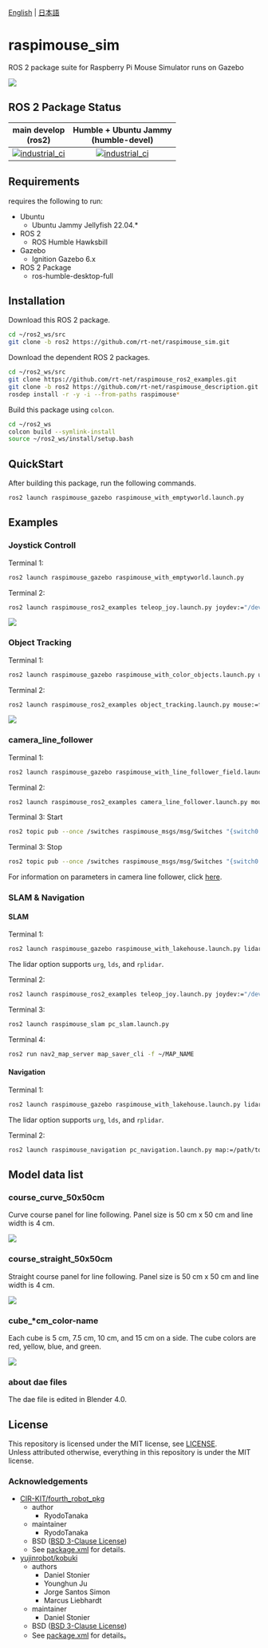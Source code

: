 [English](README.en.md) | [日本語](README.md)

# raspimouse_sim

ROS 2 package suite for Raspberry Pi Mouse Simulator runs on Gazebo

![](https://rt-net.github.io/images/raspberry-pi-mouse/raspimouse_sim_color_objects_world.png)

## ROS 2 Package Status

| main develop<br>(ros2)|Humble + Ubuntu Jammy<br>(humble-devel)|
|:---:|:---:|
|[![industrial_ci](https://github.com/rt-net/raspimouse_sim/workflows/industrial_ci/badge.svg?branch=ros2)](https://github.com/rt-net/raspimouse_sim/actions?query=branch%3Aros2+workflow%3Aindustrial_ci)|[![industrial_ci](https://github.com/rt-net/raspimouse_sim/workflows/industrial_ci/badge.svg?branch=humble-devel)](https://github.com/rt-net/raspimouse_sim/actions?query=branch%3Ahumble-devel+workflow%3Aindustrial_ci)|

## Requirements

requires the following to run:

* Ubuntu
  * Ubuntu Jammy Jellyfish 22.04.*
* ROS 2
  * ROS Humble Hawksbill
* Gazebo
  * Ignition Gazebo 6.x
* ROS 2 Package
  * ros-humble-desktop-full

## Installation

Download this ROS 2 package.

```sh
cd ~/ros2_ws/src
git clone -b ros2 https://github.com/rt-net/raspimouse_sim.git
```

Download the dependent ROS 2 packages.

```sh
cd ~/ros2_ws/src
git clone https://github.com/rt-net/raspimouse_ros2_examples.git
git clone -b ros2 https://github.com/rt-net/raspimouse_description.git
rosdep install -r -y -i --from-paths raspimouse*
```

Build this package using `colcon`.

```sh
cd ~/ros2_ws
colcon build --symlink-install
source ~/ros2_ws/install/setup.bash
```

## QuickStart

After building this package, run the following commands.

```sh
ros2 launch raspimouse_gazebo raspimouse_with_emptyworld.launch.py
```

## Examples

### Joystick Controll

Terminal 1:

```sh
ros2 launch raspimouse_gazebo raspimouse_with_emptyworld.launch.py
```

Terminal 2:

```sh
ros2 launch raspimouse_ros2_examples teleop_joy.launch.py joydev:="/dev/input/js0" joyconfig:=f710 mouse:=false
```

![](https://rt-net.github.io/images/raspberry-pi-mouse/raspimouse_sim_joystick.gif)

### Object Tracking

Terminal 1:

```sh
ros2 launch raspimouse_gazebo raspimouse_with_color_objects.launch.py use_rgb_camera:=true
```

Terminal 2:

```sh
ros2 launch raspimouse_ros2_examples object_tracking.launch.py mouse:=false use_camera_node:=false
```

![](https://rt-net.github.io/images/raspberry-pi-mouse/raspimouse_sim_object_tracking.gif)

### camera_line_follower 

Terminal 1:

```sh
ros2 launch raspimouse_gazebo raspimouse_with_line_follower_field.launch.py use_rgb_camera:=true camera_downward:=true
```

Terminal 2:

```sh
ros2 launch raspimouse_ros2_examples camera_line_follower.launch.py mouse:=false use_camera_node:=false
```

Terminal 3: Start

```sh
ros2 topic pub --once /switches raspimouse_msgs/msg/Switches "{switch0: false, switch1: false, switch2: true}"
```

Terminal 3: Stop
```sh
ros2 topic pub --once /switches raspimouse_msgs/msg/Switches "{switch0: true, switch1: false, switch2: false}"
```

For information on parameters in camera line follower, click [here](https://github.com/rt-net/raspimouse_ros2_examples/blob/master/README.en.md#parameters).

### SLAM & Navigation

#### SLAM

Terminal 1:
```sh
ros2 launch raspimouse_gazebo raspimouse_with_lakehouse.launch.py lidar:=urg
```
The lidar option supports `urg`, `lds`, and `rplidar`.

Terminal 2:
```sh
ros2 launch raspimouse_ros2_examples teleop_joy.launch.py joydev:="/dev/input/js0" joyconfig:=f710 mouse:=false
```

Terminal 3:
```sh
ros2 launch raspimouse_slam pc_slam.launch.py
```

Terminal 4:
```sh
ros2 run nav2_map_server map_saver_cli -f ~/MAP_NAME
```

#### Navigation

Terminal 1:
```sh
ros2 launch raspimouse_gazebo raspimouse_with_lakehouse.launch.py lidar:=urg
```
The lidar option supports `urg`, `lds`, and `rplidar`.

Terminal 2:
```sh
ros2 launch raspimouse_navigation pc_navigation.launch.py map:=/path/to/MAP_NAME.yaml
```

## Model data list

### course_curve_50x50cm
Curve course panel for line following.
Panel size is 50 cm x 50 cm and line width is 4 cm.

![](./raspimouse_gazebo/models/course_curve_50x50cm/meshes/course_curve.jpg)

### course_straight_50x50cm
Straight course panel for line following.
Panel size is 50 cm x 50 cm and line width is 4 cm.

![](./raspimouse_gazebo/models/course_straight_50x50cm/meshes/course_straight.jpg)

### cube_*cm_color-name
Each cube is 5 cm, 7.5 cm, 10 cm, and 15 cm on a side.
The cube colors are red, yellow, blue, and green.

![](https://rt-net.github.io/images/raspberry-pi-mouse/color_objects.png)

### about dae files
The dae file is edited in Blender 4.0.

## License

This repository is licensed under the MIT license, see [LICENSE]( ./LICENSE ).  
Unless attributed otherwise, everything in this repository is under the MIT license.

### Acknowledgements

* [CIR-KIT/fourth_robot_pkg]( https://github.com/CIR-KIT/fourth_robot_pkg )
  * author
    * RyodoTanaka
  * maintainer
    * RyodoTanaka
  * BSD ([BSD 3-Clause License](https://opensource.org/licenses/BSD-3-Clause))
  * See [package.xml](https://github.com/CIR-KIT/fourth_robot_pkg/blob/indigo-devel/fourth_robot_control/package.xml) for details.
* [yujinrobot/kobuki]( https://github.com/yujinrobot/kobuki )
  * authors
    * Daniel Stonier
    * Younghun Ju
    * Jorge Santos Simon
    * Marcus Liebhardt
  * maintainer
    * Daniel Stonier
  * BSD ([BSD 3-Clause License](https://opensource.org/licenses/BSD-3-Clause))
  * See [package.xml](https://github.com/yujinrobot/kobuki/blob/melodic/kobuki/package.xml) for details。
